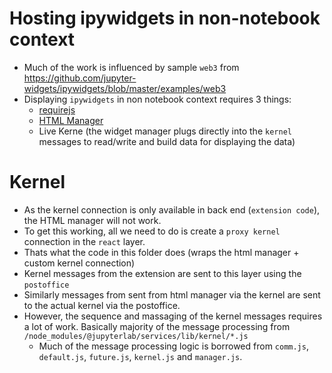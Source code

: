 # Hosting ipywidgets in non-notebook context

-   Much of the work is influenced by sample `web3` from https://github.com/jupyter-widgets/ipywidgets/blob/master/examples/web3
-   Displaying `ipywidgets` in non notebook context requires 3 things:
    -   [requirejs](https://requirejs.org)
    -   [HTML Manager](https://github.com/jupyter-widgets/ipywidgets/blob/master/examples/web3/src/manager.ts)
    -   Live Kerne (the widget manager plugs directly into the `kernel` messages to read/write and build data for displaying the data)

# Kernel

-   As the kernel connection is only available in back end (`extension code`), the HTML manager will not work.
-   To get this working, all we need to do is create a `proxy kernel` connection in the `react` layer.
-   Thats what the code in this folder does (wraps the html manager + custom kernel connection)
-   Kernel messages from the extension are sent to this layer using the `postoffice`
-   Similarly messages from sent from html manager via the kernel are sent to the actual kernel via the postoffice.
-   However, the sequence and massaging of the kernel messages requires a lot of work. Basically majority of the message processing from `/node_modules/@jupyterlab/services/lib/kernel/*.js`
    -   Much of the message processing logic is borrowed from `comm.js`, `default.js`, `future.js`, `kernel.js` and `manager.js`.
